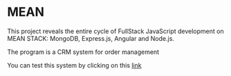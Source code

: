 # MEAN
This project reveals the entire cycle of FullStack JavaScript development on MEAN STACK: MongoDB, Express.js, Angular and Node.js.

The program is a CRM system for order management

You can test this system by clicking on this [link](https://young-shelf-90567.herokuapp.com/)

